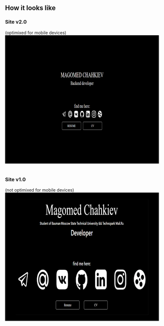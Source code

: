 ## How it looks like 

### Site v2.0
(optimixed for mobile devices)
<img src="/static/images/site_v2.png" width="870" height="420"/>

# 

### Site v1.0
(not optimixed for mobile devices)
<img src="/static/images/site_v1.png" width="870" height="420"/>

# 

